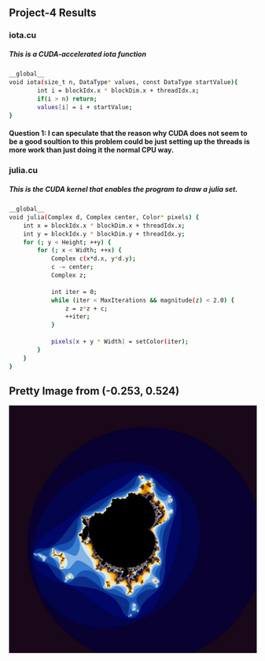 ## Project-4 Results 


### iota.cu
##### This is a CUDA-accelerated iota function
```bash
__global__
void iota(size_t n, DataType* values, const DataType startValue){
        int i = blockIdx.x * blockDim.x + threadIdx.x;
        if(i > n) return;
        values[i] = i + startValue;
}
```
#### Question 1: I can speculate that the reason why CUDA does not seem to be a good soultion to this problem could be just setting up the threads is more work than just doing it the normal CPU way. 

### julia.cu
##### This is the CUDA kernel that enables the program to draw a julia set.
```bash
__global__
void julia(Complex d, Complex center, Color* pixels) {
    int x = blockIdx.x * blockDim.x + threadIdx.x;
    int y = blockIdx.y * blockDim.y + threadIdx.y;
    for (; y < Height; ++y) {
        for (; x < Width; ++x) {
            Complex c(x*d.x, y*d.y);
            c -= center;
            Complex z;

            int iter = 0;
            while (iter < MaxIterations && magnitude(z) < 2.0) {
                z = z*z + c;
                ++iter;
            }

            pixels[x + y * Width] = setColor(iter);
        }
    }
}
```

## Pretty Image from (-0.253, 0.524)
![Generated from -0.253, 0.524](<julia copy.jpeg>)

